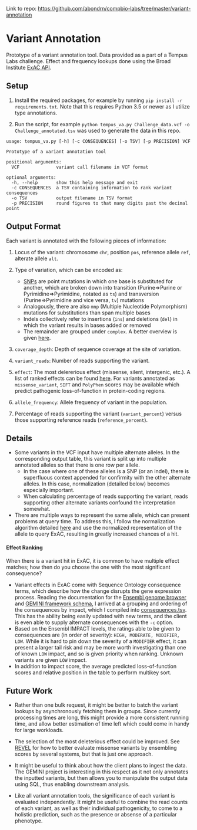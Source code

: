 
Link to repo: https://github.com/abondrn/compbio-labs/tree/master/variant-annotation

# Variant Annotation

Prototype of a variant annotation tool. Data provided as a part of a Tempus Labs challenge. Effect and frequency lookups done using the Broad Institute [ExAC API](http://exac.hms.harvard.edu/).

## Setup

1. Install the required packages, for example by running `pip install -r requirements.txt`. Note that this requires Python 3.5 or newer as I utilize type annotations.

2. Run the script, for example `python tempus_va.py Challenge_data.vcf -o Challenge_annotated.tsv` was used to generate the data in this repo.

```
usage: tempus_va.py [-h] [-c CONSEQUENCES] [-o TSV] [-p PRECISION] VCF

Prototype of a variant annotation tool

positional arguments:
  VCF              variant call filename in VCF format

optional arguments:
  -h, --help       show this help message and exit
  -c CONSEQUENCES  a TSV containing information to rank variant consequences
  -o TSV           output filename in TSV format
  -p PRECISION     round figures to that many digits past the decimal point
```

## Output Format

Each variant is annotated with the following pieces of information:

1. Locus of the variant: chromosome `chr`, position `pos`, reference allele `ref`, alterate allele `alt`.

1. Type of variation, which can be encoded as:

   - [SNPs](https://en.wikipedia.org/wiki/Single-nucleotide_polymorphism) are point mutations in which one base is substituted for another, which are broken down into transition (Purine⇒Purine or Pyrimidine⇒Pyrimidine, notated as `ts`) and transversion (Purine⇒Pyrimidine and vice versa, `tv`) mutations
   - Analogously, there are also `mnp` (Multiple Nucleotide Polymorphism) mutations for substitutions than span multiple bases
   - Indels collectively refer to insertions (`ins`) and deletions (`del`) in which the variant results in bases added or removed
   - The remainder are grouped under `complex`. A better overview is given [here](http://www2.csudh.edu/nsturm/CHEMXL153/DNAMutationRepair.htm).

1. `coverage_depth`: Depth of sequence coverage at the site of variation.

1. `variant_reads`: Number of reads supporting the variant.

1. `effect`: The most delererious effect (missense, silent, intergenic, etc.). A list of ranked effects can be found [here](https://github.com/abondrn/compbio-labs/blob/master/variant-annotation/consequences.tsv). For variants annotated as `missense_variant`, `SIFT` and `PolyPhen` scores may be available which predict pathogenic loss-of-function in protein-coding regions.

1. `allele_frequency`: Allele frequency of variant in the population.

1. Percentage of reads supporting the variant (`variant_percent`) versus those supporting reference reads (`reference_percent`).

## Details

 - Some variants in the VCF input have multiple alternate alleles. In the corresponding output table, this variant is split up into multiple annotated alleles so that there is one row per allele.
   - In the case where one of these alleles is a SNP (or an indel), there is superfluous context appended for confirmity with the other alternate alleles. In this case, normalization (detailed below) becomes especially important.
   - When calculating percentage of reads supporting the variant, reads supporting other alternate variants confound the interpretation somewhat.
 - There are multiple ways to represent the same allele, which can present problems at query time. To address this, I follow the normalization algorithm detailed [here](https://genome.sph.umich.edu/wiki/Variant_Normalization) and use the normalized representation of the allele to query ExAC, resulting in greatly increased chances of a hit.

#### Effect Ranking

When there is a variant hit in ExAC, it is common to have multiple effect matches; how then do you choose the one with the most significant consequence?

 - Variant effects in ExAC come with Sequence Ontology consequence terms, which describe how the change disrupts the gene expression process. Reading the documentation for the [Ensembl genome browser](https://m.ensembl.org/info/genome/variation/prediction/predicted_data.html) and  [GEMINI framework schema](https://gemini.readthedocs.io/en/latest/content/database_schema.html#details-of-the-impact-and-impact-severity-columns), I arrived at a grouping and ordering of the consequences by impact, which I compiled into [consequences.tsv](https://github.com/abondrn/compbio-labs/blob/master/variant-annotation/consequences.tsv). This has the ability being easily updated with new terms, and the client is even able to supply alternate consequences with the `-c` option.
 - Based on the Ensembl IMPACT levels, the ratings able to be given to consequences are (in order of severity): `HIGH, MODERATE, MODIFIER, LOW`. While it is hard to pin down the severity of a `MODIFIER` effect, it can present a larger tail risk and may be more worth investigating than one of known `LOW` impact, and so is given priority when ranking. Unknown variants are given `LOW` impact.
 - In addition to impact score, the average predicted loss-of-function scores and relative position in the table to perform multikey sort.

## Future Work

 - Rather than one bulk request, it might be better to batch the variant lookups by asynchronously fetching them in groups. Since currently processing times are long, this might provide a more consistent running time, and allow better estimation of time left which could come in handy for large workloads.

 - The selection of the most deleterious effect could be improved. See [REVEL](https://illumina.github.io/NirvanaDocumentation/3.14/data-sources/revel) for how to better evaluate missense variants by ensembling scores by several systems, but that is just one approach.

 - It might be useful to think about how the client plans to ingest the data. The GEMINI project is interesting in this respect as it not only annotates the inputted variants, but then allows you to manipulate the output data using SQL, thus enabling downstream analysis.

 - Like all variant annotation tools, the significance of each variant is evaluated independently. It might be useful to combine the read counts of each variant, as well as their individual pathogenicity, to come to a holistic prediction, such as the presence or absense of a particular phenotype.